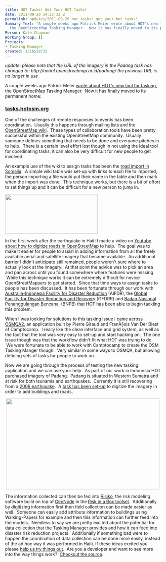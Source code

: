 ```yaml
---
title: HOT Tasks! Get Your HOT Tasks!
date: 2011-09-20 14:25:32 Z
permalink: updates/2011-09-20_hot_tasks!_get_your_hot_tasks!
Summary Text: "A couple weeks ago Patrick Meier wrote about HOT's new tool for tasking,
  the OpenStreetMap Tasking Manager.  Now it has finally moved to its permanent home:tasks.hotosm.org"
Person: Kate Chapman
Working Group: []
Projects:
- Tasking Manager
created: 1316528732
---
```


<p><em>update: please note that the URL of the imagery in the Padang task has changed to: http://aerial.openstreetmap.or.id/padang/ the previous URL is no longer in use</em></p><p>A couple weeks ago Patrick Meier <a href="http://irevolution.net/2011/09/07/osm-micro-tasking/">wrote about HOT's new tool for tasking</a>, the OpenStreetMap Tasking Manager. &nbsp;Now it has finally moved to its permanent home:</p><h3><a href="http://tasks.hotosm.org/">tasks.hotosm.org</a></h3><p>One of the challenges of remote responses to events has been coordination. &nbsp;Usually this happens through mailing lists and the <a href="http://wiki.openstreetmap.org/wiki/Main_Page">OpenStreetMap wiki</a>. &nbsp;These types of collaboration tools have been pretty successful within the existing OpenStreetMap community. &nbsp;Usually someone defines something that needs to be done and everyone pitches in to help. &nbsp;There is a certain level effort lost though in not using the ideal tool for coordinating tasks, it can also be very difficult for new people to get involved.</p><p>An example use of the wiki to assign tasks has been the <a href="http://wiki.openstreetmap.org/wiki/WikiProject_Somalia/Roads">road import in Somalia</a>. &nbsp;A simple wiki table was set-up with links to each file to imported, the person importing a file would put their name in the table and then mark when the import was done. &nbsp;This technique works, but there is a bit of effort to set things up and it can be difficult for a new person to jump in.</p><p><a href="http://hot.openstreetmap.org/weblog/wp-content/uploads/2011/09/WikiProject-Somalia_Roads-OpenStreetMap-Wiki.png"><img class="aligncenter size-medium wp-image-181" title="WikiProject Somalia_Roads - OpenStreetMap Wiki" src="http://hot.openstreetmap.org/weblog/wp-content/uploads/2011/09/WikiProject-Somalia_Roads-OpenStreetMap-Wiki-300x128.png" alt="" height="128" width="300"></a></p><p>In the first week after the earthquake in Haiti I made a video on <a href="http://www.youtube.com/watch?v=D6pBBK1SHh0">Youtube about how to digitize roads in OpenStreetMap</a>&nbsp;to help. &nbsp;The goal was to make it easier for people to assist in adding information from all the freely available aerial and satellite imagery that became available. &nbsp;An additional barrier I didn't anticipate still remained, people weren't sure where to actually look at the imagery. &nbsp;At that point the advice was to pick an area and pan across until you found somewhere where features were missing. &nbsp;While this technique works it can be extremely difficult for novice OpenStreetMappers to get started. &nbsp;Since that time ways to assign tasks to people has been discussed. &nbsp;It has been fortunate through our work with <a href="http://www.aifdr.org/aifdr_public_website/">Australia-Indonesia Facility for Disaster Reduction</a>&nbsp;(AIFDR), the <a href="http://www.gfdrr.org/gfdrr/">Global Facility for Disaster Reduction and Recovery</a>&nbsp;(GFDRR) and <a href="http://www.bnpb.go.id/">Badan Nasional Penanggulangan Bencana&nbsp;</a>&nbsp;(BNPB) that HOT has been able to begin tackling this problem.</p><p>When I was looking for solutions to this tasking issue I came across <a href="http://osmqa2.qualitystreetmap.org/osmqa/">OSMQA2</a>, an application built by Pierre Giraud and FranÃ§ois&nbsp;Van Der Biest of Camptocamp. &nbsp;I really like the clean interface and grid system, as well as the fact that the tool was very easy to set-up and start hacking on. &nbsp;The one issue though was that the workflow didn't fit what HOT was trying to do. &nbsp;We were fortunate to be able to work with Camptocamp to create the OSM Tasking Manger though. &nbsp;Very similar in some ways to OSMQA, but allowing defining sets of tasks for people to work on.</p><p>Now we are going through the process of testing the new tasking application and we can use your help. &nbsp;As part of our work in Indonesia HOT purchased imagery of Padang. &nbsp;Padang is situated in Western Sumatra and at risk for both tsunamis and earthquakes. &nbsp;Currently it is still recovering from a <a href="http://en.wikipedia.org/wiki/2009_Sumatra_earthquakes">2009 earthquake</a>. &nbsp;A <a href="http://tasks.hotosm.org/job/2">task has been set-up</a>&nbsp;to digitize the imagery in order to add buildings and roads.</p><p style="text-align: center;"><a href="http://hot.openstreetmap.org/weblog/wp-content/uploads/2011/09/OSM-Tasking-Manager-Job-Imagery-of-Padang.png"><img class="aligncenter size-full wp-image-182" title="OSM Tasking Manager - Job - Imagery of Padang" src="http://hot.openstreetmap.org/weblog/wp-content/uploads/2011/09/OSM-Tasking-Manager-Job-Imagery-of-Padang.png" alt="" height="293" width="498"></a></p><p>The information collected can then be fed into <a href="https://github.com/AIFDR/riab/">Risiko</a>, the risk modeling software build on top of <a href="http://geonode.org/">GeoNode</a> in the <a href="http://riskinabox.org/">Risk in a Box toolset</a>. &nbsp;Additionally by digitizing information first then field collection can be made easier as well. &nbsp;Someone can easily add attribute information to buildings using Walking-Papers for example and then this information can further feed into the models. &nbsp;Needless to say we are pretty excited about the potential for data collection that the Tasking Manager provides and how it can feed into disaster risk reduction projects. &nbsp;Additionally if something bad were to happen the coordination of data collection can be done more easily, instead of the ad hoc way it was performed in Haiti. If these ideas excited you please <a href="http://tasks.hotosm.org/job/2">help us try things out</a>. &nbsp;Are you a developer and want to see more into the way things work? &nbsp;<a href="https://github.com/pgiraud/OSMTM">Checkout the source</a>. &nbsp;</p>
